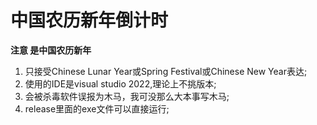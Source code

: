 # 中国农历新年倒计时
**注意 是中国农历新年**
1. 只接受Chinese Lunar Year或Spring Festival或Chinese New Year表达;
2. 使用的IDE是visual studio 2022,理论上不挑版本;
3. 会被杀毒软件误报为木马，我可没那么大本事写木马;
4. release里面的exe文件可以直接运行;
